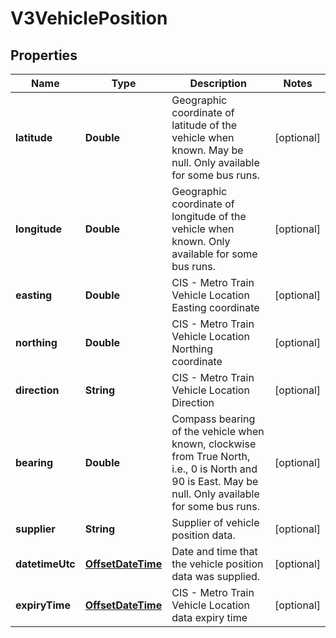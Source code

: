 
# V3VehiclePosition

## Properties
Name | Type | Description | Notes
------------ | ------------- | ------------- | -------------
**latitude** | **Double** | Geographic coordinate of latitude of the vehicle when known. May be null.  Only available for some bus runs. |  [optional]
**longitude** | **Double** | Geographic coordinate of longitude of the vehicle when known.   Only available for some bus runs. |  [optional]
**easting** | **Double** | CIS - Metro Train Vehicle Location Easting coordinate |  [optional]
**northing** | **Double** | CIS - Metro Train Vehicle Location Northing coordinate |  [optional]
**direction** | **String** | CIS - Metro Train Vehicle Location Direction |  [optional]
**bearing** | **Double** | Compass bearing of the vehicle when known, clockwise from True North, i.e., 0 is North and 90 is East. May be null.  Only available for some bus runs. |  [optional]
**supplier** | **String** | Supplier of vehicle position data. |  [optional]
**datetimeUtc** | [**OffsetDateTime**](OffsetDateTime.md) | Date and time that the vehicle position data was supplied. |  [optional]
**expiryTime** | [**OffsetDateTime**](OffsetDateTime.md) | CIS - Metro Train Vehicle Location data expiry time |  [optional]



